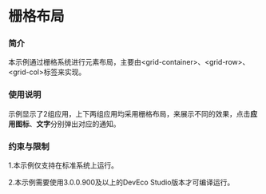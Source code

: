 # 栅格布局

### 简介

本示例通过栅格系统进行元素布局，主要由<grid-container\>、<grid-row\>、<grid-col\>标签来实现。

### 使用说明

示例显示了2组应用，上下两组应用均采用栅格布局，来展示不同的效果，点击**应用图标**、**文字**分别弹出对应的通知。

### 约束与限制

1.本示例仅支持在标准系统上运行。

2.本示例需要使用3.0.0.900及以上的DevEco Studio版本才可编译运行。
